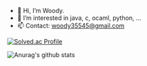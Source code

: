 - 👋 Hi, I’m Woody. 
- 👀 I’m interested in java, c, ocaml, python, ...
- 📫 Contact: woody35545@gmail.com

<!---
woody35545/woody35545 is a ✨ special ✨ repository because its `README.md` (this file) appears on your GitHub profile.
You can click the Preview link to take a look at your changes.
--->

[![Solved.ac Profile](http://mazassumnida.wtf/api/v2/generate_badge?boj=woody35545)](https://solved.ac/woody35545/)

![Anurag's github stats](https://github-readme-stats.vercel.app/api?username=woody35545&show_icons=true&theme=vision-friendly-dark)
<!-- theme = tokyonight-->
